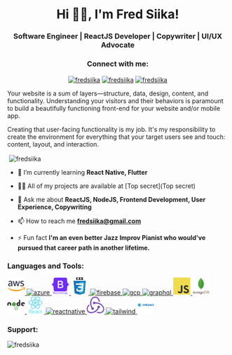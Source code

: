<h1 align="center">Hi 👋🏽, I'm Fred Siika!</h1>
<h3 align="center">Software Engineer | ReactJS Developer | Copywriter | UI/UX Advocate</h3>

<div>
  <h3 align="center">Connect with me:</h3>
  <p align="center">
  <a href="https://twitter.com/fredsiika" target="blank"><img align="center" src="https://cdn.jsdelivr.net/npm/simple-icons@3.0.1/icons/twitter.svg" alt="fredsiika" height="30" width="40" /></a>
  <a href="https://linkedin.com/in/fredsiika" target="blank"><img align="center" src="https://cdn.jsdelivr.net/npm/simple-icons@3.0.1/icons/linkedin.svg" alt="fredsiika" height="30" width="40" /></a>
  <a href="https://instagram.com/fredsiika" target="blank"><img align="center" src="https://cdn.jsdelivr.net/npm/simple-icons@3.0.1/icons/instagram.svg" alt="fredsiika" height="30" width="40" /></a>
  </p>
</div>

Your website is a sum of layers—structure, data, design, content, and functionality. Understanding your visitors and their behaviors is paramount to build a beautifully functioning front-end for your website and/or mobile app.

Creating that user-facing functionality is my job. It's my responsibility to create the environment for everything that your target users see and touch: content, layout, and interaction.


<p>&nbsp;<img align="center" src="https://github-readme-stats.vercel.app/api?username=fredsiika&show_icons=true&locale=en" alt="fredsiika" /></p>


- 🌱 I’m currently learning **React Native, Flutter**

- 👨‍💻 All of my projects are available at [Top secret](Top secret)

- 💬 Ask me about **ReactJS, NodeJS, Frontend Development, User Experience, Copywriting**

- 📫 How to reach me **fredsiika@gmail.com**

- ⚡ Fun fact **I'm an even better Jazz Improv Pianist who would've pursued that career path in another lifetime.**



<h3 align="left">Languages and Tools:</h3>
<p align="left"> <a href="https://aws.amazon.com" target="_blank"> <img src="https://raw.githubusercontent.com/devicons/devicon/master/icons/amazonwebservices/amazonwebservices-original-wordmark.svg" alt="aws" width="40" height="40"/> </a> <a href="https://azure.microsoft.com/en-in/" target="_blank"> <img src="https://www.vectorlogo.zone/logos/microsoft_azure/microsoft_azure-icon.svg" alt="azure" width="40" height="40"/> </a> <a href="https://getbootstrap.com" target="_blank"> <img src="https://raw.githubusercontent.com/devicons/devicon/master/icons/bootstrap/bootstrap-plain-wordmark.svg" alt="bootstrap" width="40" height="40"/> </a> <a href="https://www.w3schools.com/css/" target="_blank"> <img src="https://raw.githubusercontent.com/devicons/devicon/master/icons/css3/css3-original-wordmark.svg" alt="css3" width="40" height="40"/> </a> <a href="https://firebase.google.com/" target="_blank"> <img src="https://www.vectorlogo.zone/logos/firebase/firebase-icon.svg" alt="firebase" width="40" height="40"/> </a> <a href="https://cloud.google.com" target="_blank"> <img src="https://www.vectorlogo.zone/logos/google_cloud/google_cloud-icon.svg" alt="gcp" width="40" height="40"/> </a> <a href="https://graphql.org" target="_blank"> <img src="https://www.vectorlogo.zone/logos/graphql/graphql-icon.svg" alt="graphql" width="40" height="40"/> </a> <a href="https://developer.mozilla.org/en-US/docs/Web/JavaScript" target="_blank"> <img src="https://raw.githubusercontent.com/devicons/devicon/master/icons/javascript/javascript-original.svg" alt="javascript" width="40" height="40"/> </a> <a href="https://www.mongodb.com/" target="_blank"> <img src="https://raw.githubusercontent.com/devicons/devicon/master/icons/mongodb/mongodb-original-wordmark.svg" alt="mongodb" width="40" height="40"/> </a> <a href="https://nodejs.org" target="_blank"> <img src="https://raw.githubusercontent.com/devicons/devicon/master/icons/nodejs/nodejs-original-wordmark.svg" alt="nodejs" width="40" height="40"/> </a> <a href="https://reactjs.org/" target="_blank"> <img src="https://raw.githubusercontent.com/devicons/devicon/master/icons/react/react-original-wordmark.svg" alt="react" width="40" height="40"/> </a> <a href="https://reactnative.dev/" target="_blank"> <img src="https://reactnative.dev/img/header_logo.svg" alt="reactnative" width="40" height="40"/> </a> <a href="https://redux.js.org" target="_blank"> <img src="https://raw.githubusercontent.com/devicons/devicon/master/icons/redux/redux-original.svg" alt="redux" width="40" height="40"/> </a> <a href="https://tailwindcss.com/" target="_blank"> <img src="https://www.vectorlogo.zone/logos/tailwindcss/tailwindcss-icon.svg" alt="tailwind" width="40" height="40"/> </a> <a href="https://webpack.js.org" target="_blank"> <img src="https://raw.githubusercontent.com/devicons/devicon/d00d0969292a6569d45b06d3f350f463a0107b0d/icons/webpack/webpack-original-wordmark.svg" alt="webpack" width="40" height="40"/> </a> </p>

<h3 align="left">Support:</h3>
<p><a href="https://www.buymeacoffee.com/fredsiika"> <img align="left" src="https://cdn.buymeacoffee.com/buttons/v2/default-yellow.png" height="50" width="210" alt="fredsiika" /></a></p><br><br>

